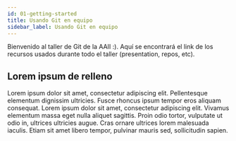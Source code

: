 ```yaml
---
id: 01-getting-started
title: Usando Git en equipo
sidebar_label: Usando Git en equipo
---
```


Bienvenido al taller de Git de la AAII :). Aquí se encontrará el link de los recursos usados durante todo el taller (presentation, repos, etc).

## Lorem ipsum de relleno

Lorem ipsum dolor sit amet, consectetur adipiscing elit. Pellentesque elementum dignissim ultricies. Fusce rhoncus ipsum tempor eros aliquam consequat. Lorem ipsum dolor sit amet, consectetur adipiscing elit. Vivamus elementum massa eget nulla aliquet sagittis. Proin odio tortor, vulputate ut odio in, ultrices ultricies augue. Cras ornare ultrices lorem malesuada iaculis. Etiam sit amet libero tempor, pulvinar mauris sed, sollicitudin sapien.
